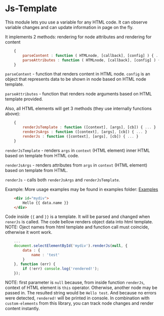 # Js-Template

This module lets you use a variable for any HTML code. It can observe variable changes and can update information in page on the fly.

It implements 2 methods: rendering for node attributes and rendering for content
```js
	{
		parseContent : function ( HTMLnode, [callback], [config] ) { ... },
		parseAttributes : function ( HTMLnode, [callback], [config] ) { ... }
	}
```
`parseContent` - function that renders content in HTML node. `config` is an object that represents data to be shown in node based on HTML node template.

`parseAttributes` - function that renders node arguments based on HTML template provided.

Also, all HTML elements will get 3 methods (they use internally functions above):
```js
	{
		renderJsTemplate : function ([context], [args], [cb]) { ... }
		renderJsArgs : function ([context], [args], [cb]) { ... }
		renderJs : function ([context], [args], [cb]) { ... }
	}
```
`renderJsTemplate` - renders `args` in `context` (HTML element) inner HTML based on template from HTML code.

`renderJsArgs` - renders attributes from `args` in `context` (HTML element) based on template from HTML.

`renderJs` - calls both `renderJsArgs` and `renderJsTemplate`.

Example:
More usage examples may be found in examples folder: [Examples](docs/examples)
```html
	<div id="mydiv">
		Hello {{ data.name }}
	</div>
```
Code inside `{{` and `}}` is a template. It will be parsed and changed when `renerJs` is called.
The code bellow renders object data into html template.
NOTE: Oject names from html template and function call must coincide, otherwise it wont work.
```js
	...
	document.selectElementById('mydiv').renderJs(null, {
		data : {
			name : 'test'
		}
	}, function (err) {
		if (!err) console.log('rendered!');
	});
```
NOTE: first parameter is `null` because, from inside function `renderJs`, context of HTML element is `this` operator. Otherwise, another node may be passed in.
The resulted string would be `Hello test`. And because no errors were detected, `rendered!` will be printed in console.
In combination with `custom-elements` from this library, you can track node changes and render content instantly.

